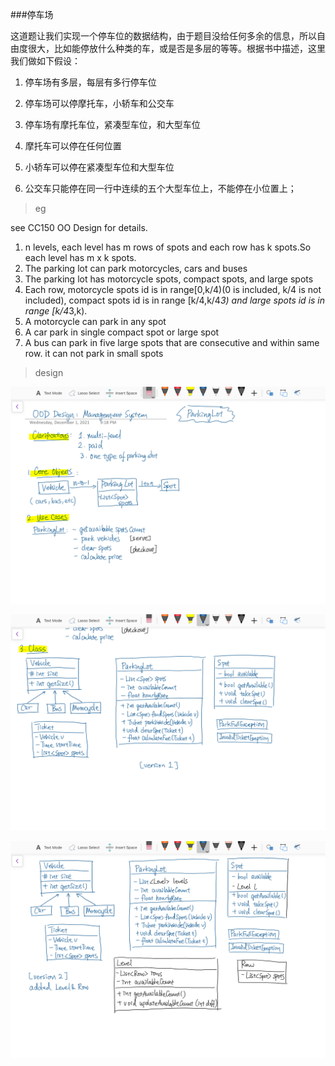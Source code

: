 ###停车场

这道题让我们实现一个停车位的数据结构，由于题目没给任何多余的信息，所以自由度很大，比如能停放什么种类的车，或是否是多层的等等。根据书中描述，这里我们做如下假设：

1. 停车场有多层，每层有多行停车位

2. 停车场可以停摩托车，小轿车和公交车

3. 停车场有摩托车位，紧凑型车位，和大型车位

4. 摩托车可以停在任何位置

5. 小轿车可以停在紧凑型车位和大型车位

6. 公交车只能停在同一行中连续的五个大型车位上，不能停在小位置上；

>eg

see CC150 OO Design for details.
1) n levels, each level has m rows of spots and each row has k spots.So each level has m x k spots.
2) The parking lot can park motorcycles, cars and buses
3) The parking lot has motorcycle spots, compact spots, and large spots
4) Each row, motorcycle spots id is in range[0,k/4)(0 is included, k/4 is not included), compact spots id is in range [k/4,k/4*3) and large spots id is in range [k/4*3,k).
5) A motorcycle can park in any spot
6) A car park in single compact spot or large spot
7) A bus can park in five large spots that are consecutive and within same row. it can not park in small spots

>design

![img.png](sources/img1.png)

![img.png](sources/img2.png)

![img.png](sources/img3.png)